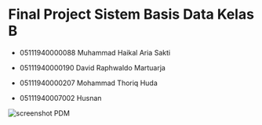 # Final Project Sistem Basis Data Kelas B

- 05111940000088 Muhammad Haikal Aria Sakti

- 05111940000190  David Raphwaldo Martuarja

- 05111940000207 Mohammad Thoriq Huda

- 05111940007002 Husnan


![screenshot PDM](https://user-images.githubusercontent.com/57633103/104433675-f22a4080-55bc-11eb-9885-95abacc02b17.jpg)




